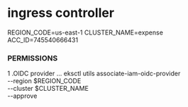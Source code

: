 # ingress controller

REGION_CODE=us-east-1
CLUSTER_NAME=expense
ACC_ID=745540666431


### PERMISSIONS

1 .OIDC provider 
...
eksctl utils associate-iam-oidc-provider \
    --region $REGION_CODE \
    --cluster $CLUSTER_NAME \
    --approve